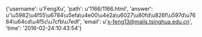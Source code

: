 {'username': u'FengXu', 'path': u'1166/1166.html', 'answer': u'\u5982\u4f55\u6784\u5efa\u4e00\u4e2a\u6027\u80fd\u826f\u597d\u7684\u64cd\u4f5c\u7cfb\u7edf', 'email': u'x-feng13@mails.tsinghua.edu.cn', 'time': '2016-02-24:10:43:54'}